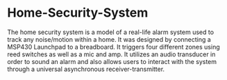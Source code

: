 # Home-Security-System
The home security system is a model of a real-life alarm system used to track any noise/motion within a home. It was designed by connecting a MSP430 Launchpad to a breadboard. 
It triggers four different zones using reed switches as well as a mic and amp. 
It utilizes an audio transducer in order to sound an alarm and also allows users to interact with the system through a universal asynchronous receiver-transmitter.
